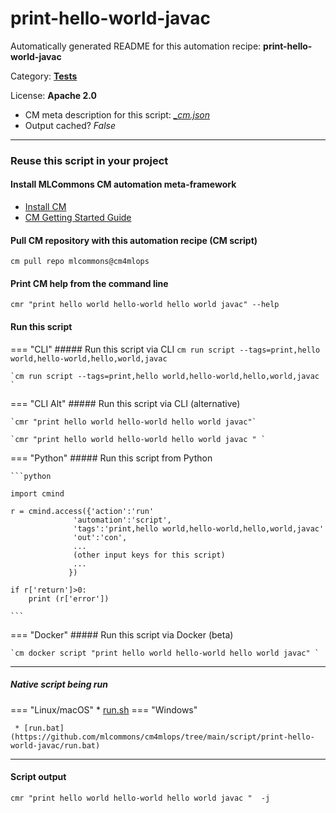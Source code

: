 # print-hello-world-javac
Automatically generated README for this automation recipe: **print-hello-world-javac**

Category: **[Tests](..)**

License: **Apache 2.0**


* CM meta description for this script: *[_cm.json](https://github.com/mlcommons/cm4mlops/tree/main/script/print-hello-world-javac/_cm.json)*
* Output cached? *False*

---
### Reuse this script in your project

#### Install MLCommons CM automation meta-framework

* [Install CM](https://docs.mlcommons.org/ck/install)
* [CM Getting Started Guide](https://docs.mlcommons.org/ck/getting-started/)

#### Pull CM repository with this automation recipe (CM script)

```cm pull repo mlcommons@cm4mlops```

#### Print CM help from the command line

````cmr "print hello world hello-world hello world javac" --help````

#### Run this script

=== "CLI"
    ##### Run this script via CLI
    `cm run script --tags=print,hello world,hello-world,hello,world,javac`

    `cm run script --tags=print,hello world,hello-world,hello,world,javac `

=== "CLI Alt"
    ##### Run this script via CLI (alternative)

    `cmr "print hello world hello-world hello world javac"`

    `cmr "print hello world hello-world hello world javac " `


=== "Python"
    ##### Run this script from Python


    ```python

    import cmind

    r = cmind.access({'action':'run'
                  'automation':'script',
                  'tags':'print,hello world,hello-world,hello,world,javac'
                  'out':'con',
                  ...
                  (other input keys for this script)
                  ...
                 })

    if r['return']>0:
        print (r['error'])

    ```


=== "Docker"
    ##### Run this script via Docker (beta)

    `cm docker script "print hello world hello-world hello world javac" `

___


##### Native script being run
=== "Linux/macOS"
     * [run.sh](https://github.com/mlcommons/cm4mlops/tree/main/script/print-hello-world-javac/run.sh)
=== "Windows"

     * [run.bat](https://github.com/mlcommons/cm4mlops/tree/main/script/print-hello-world-javac/run.bat)
___
#### Script output
`cmr "print hello world hello-world hello world javac "  -j`